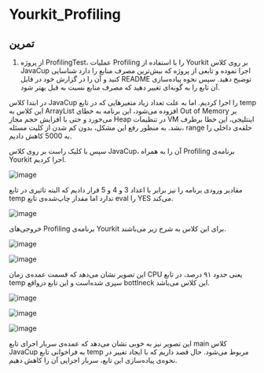# Yourkit_Profiling

## تمرین
1. از پروژه ProfilingTest، عملیات Profiling را با استفاده از Yourkit بر روی کلاس JavaCup اجرا نموده و تابعی از پروژه که بیش‌ترین مصرف منابع را دارد شناسایی کنید و آن را در گزارش خود در فایل README توضیح دهید. سپس نحوه پیاده‌سازی آن تابع را به گونه‌ای تغییر دهید که مصرف منابع نسبت به قبل بهتر شود.

در ابتدا کلاس JavaCup را اجرا کردیم. اما به علت تعداد زیاد متغیرهایی که در تابع temp این کلاس به ArrayList افزوده می‌شود، این برنامه به خطای Out of Memory بر می‌خورد و حتی با افزایش حجم مجاز Heap در تنظیمات VM اینتلیجی، این خطا برطرف نشد. به منظور رفع این مشکل، بدون کم شدن از کلیت مسئله، range حلقه‌ی داخلی را به 5000 کاهش دادیم.

سپس با کلیک راست بر روی کلاس JavaCup، آن را به همراه Profiling برنامه‌ی Yourkit اجرا کردیم.

![image](https://github.com/MahtaFetrat/Yourkit_Profiling/assets/62302965/cf0feda9-8460-424d-9445-a2501b337664)

مقادیر ورودی برنامه را نیز برابر با اعداد 3 و 4 و 5 قرار دادیم که البته تاثیری در تابع temp ندارد اما مقدار چاپ‌شده‌ی تابع eval را YES می‌کند.

![image](https://github.com/MahtaFetrat/Yourkit_Profiling/assets/62302965/de0a99a1-ab85-45d8-9669-570ff47a5080)

خروجی‌های Profiling برنامه‌ی Yourkit برای این کلاس به شرح زیر می‌باشند.

![image](https://github.com/MahtaFetrat/Yourkit_Profiling/assets/62302965/71e6f57a-c8c2-4e17-9a3d-432fdaaf4afb)

![image](https://github.com/MahtaFetrat/Yourkit_Profiling/assets/62302965/43910d3a-f69c-41f7-8fc9-ebde4d6b592e)

این تصویر نشان می‌دهد که قسمت عمده‌ی زمان CPU یعنی حدود ۹۱ درصد، در تابع temp سپری شده‌است و این تابع درواقع bottlneck این کلاس می‌باشد.

![image](https://github.com/MahtaFetrat/Yourkit_Profiling/assets/62302965/d774ee49-d082-420c-a6ad-0a3f3098b591)

![image](https://github.com/MahtaFetrat/Yourkit_Profiling/assets/62302965/4e3f1eda-1d3f-48a2-957a-66f25f37a609)

![image](https://github.com/MahtaFetrat/Yourkit_Profiling/assets/62302965/c80333a5-6866-4afc-8ba2-e76a6ffdb9c2)

این تصویر نیز به خوبی نشان می‌دهد که عمده‌ی سربار اجرای تابع main کلاس JavaCup به فراخوانی تابع temp مربوط می‌شود.
حال قصد داریم که با ایجاد تغییر در نحوه‌ی پیاده‌سازی این تابع، سربار اجرایی آن را کاهش دهیم.

